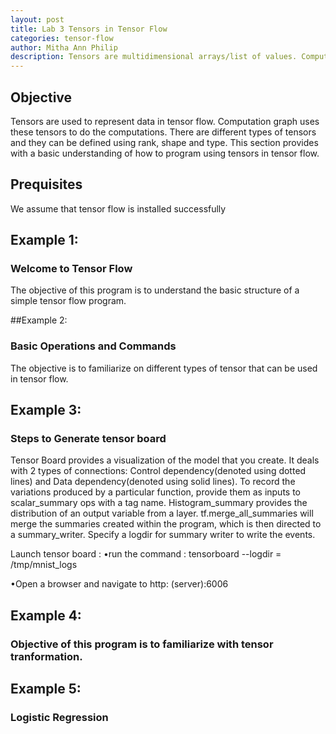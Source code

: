 ```yaml
---
layout: post
title: Lab 3 Tensors in Tensor Flow  
categories: tensor-flow
author: Mitha Ann Philip
description: Tensors are multidimensional arrays/list of values. Computations are carried out using tensors. This is a practical guide with worked out basic examples that would help you familiarize with Tensor Flow.
---
```

## Objective
Tensors are used to represent data in tensor flow. Computation graph uses these tensors to do the computations. There are different 
types of tensors and they can be defined using rank, shape and type. This section provides with a basic understanding of how to program 
using tensors in tensor flow. 

## Prequisites
We assume that tensor flow is installed successfully

## Example 1: 
### Welcome to Tensor Flow 
The objective of this program is to understand the basic structure of a simple tensor flow program.

##Example 2: 
### Basic Operations and Commands
The objective is to familiarize on different types of tensor that can be used in tensor flow.

## Example 3: 
### Steps to Generate tensor board

Tensor Board provides a visualization of the model that you create. It deals with 2 types of connections: Control dependency(denoted using dotted lines) and Data dependency(denoted using solid lines). To record the variations produced by a particular function, provide them as inputs to scalar_summary ops with a tag name. Histogram_summary provides the distribution of an output variable from a layer. tf.merge_all_summaries will merge the summaries created within the program, which is then directed to a summary_writer. Specify a logdir for summary writer to write the events.

Launch tensor board :
•run the command :   tensorboard --logdir = /tmp/mnist_logs 

•Open a browser and navigate to   http: (server):6006

## Example 4: 
### Objective of this program is to familiarize with tensor tranformation. 

## Example 5: 
### Logistic Regression 




